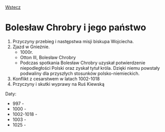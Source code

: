 [Wstecz](../historia.md)

# Bolesław Chrobry i jego państwo

1. Przyczyny przebieg i następstwa misji biskupa Wojciecha.
2. Zjazd w Gnieźnie.
    - 1000r.
    - Otton III, Bolesław Chrobry
    - Podczas spotkania Bolesław Chrobry uzyskał potwierdzenie niepodległości Polski oraz zyskał tytuł króla. Dzięki niemu powstały podwaliny dla przyszłych stosunków polsko-niemieckich.
3. Konflikt z cesarstwem w latach 1002-1018
4. Przyczyny i skutki wyprawy na Ruś Kiewską

Daty:

-   997 -
-   1000 -
-   1002-1018 -
-   1003 -
-   1025 -
